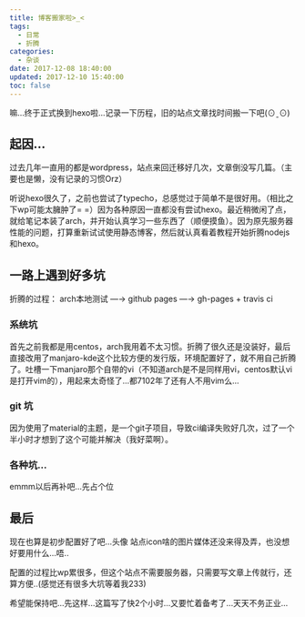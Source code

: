 ```yaml
---
title: 博客搬家啦>_<
tags:
  - 日常
  - 折腾
categories:
  - 杂谈
date: 2017-12-08 18:40:00
updated: 2017-12-10 15:40:00
toc: false
---
```

嘛...终于正式换到hexo啦...记录一下历程，旧的站点文章找时间搬一下吧(⊙ˍ⊙)

<!--more-->

## 起因...

过去几年一直用的都是wordpress，站点来回迁移好几次，文章倒没写几篇。（主要也是懒，没有记录的习惯Orz）

听说hexo很久了，之前也尝试了typecho，总感觉过于简单不是很好用。（相比之下wp可能太臃肿了= =）因为各种原因一直都没有尝试hexo。最近稍微闲了点，就给笔记本装了arch，并开始认真学习一些东西了（顺便摸鱼）。因为原先服务器性能的问题，打算重新试试使用静态博客，然后就认真看着教程开始折腾nodejs和hexo。

## 一路上遇到好多坑

折腾的过程： arch本地测试 —→ github pages —→ gh-pages + travis ci

### 系统坑

首先之前我都是用centos，arch我用着不太习惯。折腾了很久还是没装好，最后直接改用了manjaro-kde这个比较方便的发行版，环境配置好了，就不用自己折腾了。吐槽一下manjaro那个自带的vi（不知道arch是不是同样用vi，centos默认vi是打开vim的），用起来太奇怪了...都7102年了还有人不用vim么...

### git 坑

因为使用了material的主题，是一个git子项目，导致ci编译失败好几次，过了一个半小时才想到了这个可能并解决（我好菜啊）。

### 各种坑...

emmm以后再补吧...先占个位

## 最后

现在也算是初步配置好了吧...头像 站点icon啥的图片媒体还没来得及弄，也没想好要用什么...唔..

配置的过程比wp累很多，但这个站点不需要服务器，只需要写文章上传就行，还算方便..(感觉还有很多大坑等着我233)

希望能保持吧...先这样...这篇写了快2个小时...又要忙着备考了...天天不务正业...